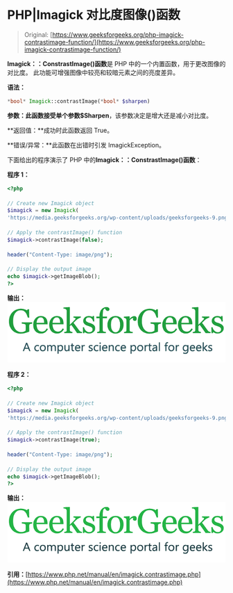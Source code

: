 # PHP|Imagick 对比度图像()函数

> Original: [https://www.geeksforgeeks.org/php-imagick-contrastimage-function/](https://www.geeksforgeeks.org/php-imagick-contrastimage-function/)

**Imagick：：ConstrastImage()函数**是 PHP 中的一个内置函数，用于更改图像的对比度。 此功能可增强图像中较亮和较暗元素之间的亮度差异。

**语法：**

```php
*bool* Imagick::contrastImage(*bool* $sharpen)
```

**参数：**此函数接受单个参数**$Sharpen**，该参数决定是增大还是减小对比度。

**返回值：**成功时此函数返回 True。

**错误/异常：**此函数在出错时引发 ImagickException。

下面给出的程序演示了 PHP 中的**Imagick：：ConstrastImage()函数**：

**程序 1：**

```php
<?php

// Create new Imagick object
$imagick = new Imagick(
'https://media.geeksforgeeks.org/wp-content/uploads/geeksforgeeks-9.png');

// Apply the contrastImage() function
$imagick->contrastImage(false);

header("Content-Type: image/png");

// Display the output image
echo $imagick->getImageBlob();
?>
```

**输出：**
![](img/117b74a55e16e94ae2c6df9a2e4f151c.png)

**程序 2：**

```php
<?php

// Create new Imagick object
$imagick = new Imagick(
'https://media.geeksforgeeks.org/wp-content/uploads/geeksforgeeks-9.png');

// Apply the contrastImage() function
$imagick->contrastImage(true);

header("Content-Type: image/png");

// Display the output image
echo $imagick->getImageBlob();
?>
```

**输出：**
![](img/293b2ed2ea39bd48d7f3088e11843f66.png)

**引用：**[https://www.php.net/manual/en/imagick.contrastimage.php](https://www.php.net/manual/en/imagick.contrastimage.php)